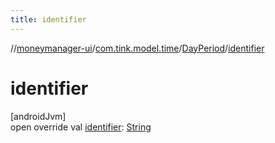 ```yaml
---
title: identifier
---
```

//[moneymanager-ui](../../../index.html)/[com.tink.model.time](../index.html)/[DayPeriod](index.html)/[identifier](identifier.html)



# identifier



[androidJvm]\
open override val [identifier](identifier.html): [String](https://kotlinlang.org/api/latest/jvm/stdlib/kotlin/-string/index.html)




